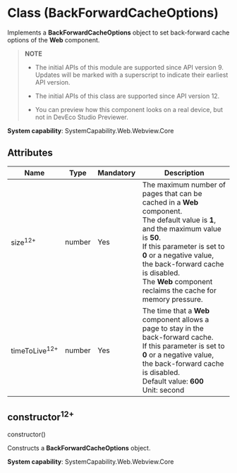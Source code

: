 # Class (BackForwardCacheOptions)

Implements a **BackForwardCacheOptions** object to set back-forward cache options of the **Web** component.

> **NOTE**
>
> - The initial APIs of this module are supported since API version 9. Updates will be marked with a superscript to indicate their earliest API version.
>
> - The initial APIs of this class are supported since API version 12.
>
> - You can preview how this component looks on a real device, but not in DevEco Studio Previewer.

**System capability**: SystemCapability.Web.Webview.Core

## Attributes

| Name| Type| Mandatory| Description|
|------|------|------|------|
| size<sup>12+</sup> | number | Yes| The maximum number of pages that can be cached in a **Web** component.<br>The default value is **1**, and the maximum value is **50**.<br>If this parameter is set to **0** or a negative value, the back-forward cache is disabled.<br>The **Web** component reclaims the cache for memory pressure.|
| timeToLive<sup>12+</sup> | number | Yes| The time that a **Web** component allows a page to stay in the back-forward cache.<br>If this parameter is set to **0** or a negative value, the back-forward cache is disabled.<br>Default value: **600**<br>Unit: second|

## constructor<sup>12+</sup>

constructor()

Constructs a **BackForwardCacheOptions** object.

**System capability**: SystemCapability.Web.Webview.Core
